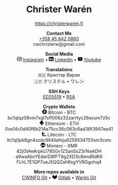 <h1 align="center">Christer Warén</h1>

<p align="center">
  <a href="https://christerwaren.fi">https://christerwaren.fi</a>
</p>

<p align="center">
  <b>Contact Me</b> <br>
  <a href="tel:+358 45 842 0860">+358 45 842 0860</a> <br>
  cwchristerw@gmail.com
</p>

<p align="center">
  <b>Social Media</b> <br>
  <picture>
    <source media="(prefers-color-scheme: dark)" srcset="./assets/icons/instagram-light.svg">
    <img src="./assets/icons/instagram.svg" width="15px" height="15px">
  </picture>
  <a href="https://instagram.com/cwchristerw">Instagram</a> •
  <picture>
    <source media="(prefers-color-scheme: dark)" srcset="./assets/icons/linkedin-light.svg">
    <img src="./assets/icons/linkedin.svg" width="15px" height="15px">
  </picture>
  <a href="https://www.linkedin.com/in/cwchristerw">LinkedIn</a> •
  <picture>
    <source media="(prefers-color-scheme: dark)" srcset="./assets/icons/youtube-light.svg">
    <img src="./assets/icons/youtube.svg" width="15px" height="15px">
  </picture>
  <a href="https://youtube.com/@cwchristerw-">Youtube</a>
</p>

<p align="center">
  <b>Translations</b> <br>
  🇷🇺 Кристэр Варэн <br>
  🇯🇵 クリステル • ワレン <br>
</p>

<p align="center">
  <b>SSH Keys</b> <br>
  <a href="https://christerwaren.fi/files/ssh-ed25519.pub">ED25519</a> •
  <a href="https://christerwaren.fi/files/ssh-rsa.pub">RSA</a>
</p>

<p align="center">
  <b>Crypto Wallets</b> <br>
  <picture>
    <source media="(prefers-color-scheme: dark)" srcset="./assets/icons/bitcoin-light.svg">
    <img src="./assets/icons/bitcoin.svg" width="15px" height="15px">
  </picture>
  Bitcoin - BTC<br>
  bc1qlqz08vm7xgl7sff006z32zarrtyc26exum7z5c<br>
  <picture>
    <source media="(prefers-color-scheme: dark)" srcset="./assets/icons/ethereum-light.svg">
    <img src="./assets/icons/ethereum.svg" width="15px" height="15px">
  </picture>
  Ethereum - ETH<br>
  0xe14c0d40f6b214a75cc36c063c6ad36f3947ea41<br>
  <picture>
    <source media="(prefers-color-scheme: dark)" srcset="./assets/icons/litecoin-light.svg">
    <img src="./assets/icons/litecoin.svg" width="15px" height="15px">
  </picture>
  Litecoin - LTC<br>
  ltc1q0pk8gn4szdc984llafnju6259534753sm3cxtx<br>
  <picture>
    <source media="(prefers-color-scheme: dark)" srcset="./assets/icons/monero-light.svg">
    <img src="./assets/icons/monero.svg" width="15px" height="15px">
  </picture>
  Monero - XMR<br>
  42jGtAeArpkU79SGv1ZSanSsZ3rNwkDH<br>a9waAbcYEdarD8fFT9g2XD3c8endRdK6<br>FLhL7E1QP7ueJ5QQZahRsgYV8Ggohq4
</p>

<p align="center">
  <b>More repos available in</b> <br>
  <a href="https://git.cwinfo.net/cwchristerw">CWINFO Git</a> •
  <picture>
    <source media="(prefers-color-scheme: dark)" srcset="./assets/icons/gitlab-light.svg">
    <img src="./assets/icons/gitlab.svg" width="15px" height="15px">
  </picture>
  <a href="https://gitlab.com/cwchristerw">Gitlab</a> •
  <a href="https://git.waren.io/cwchristerw">Warén Git</a>
</p>
